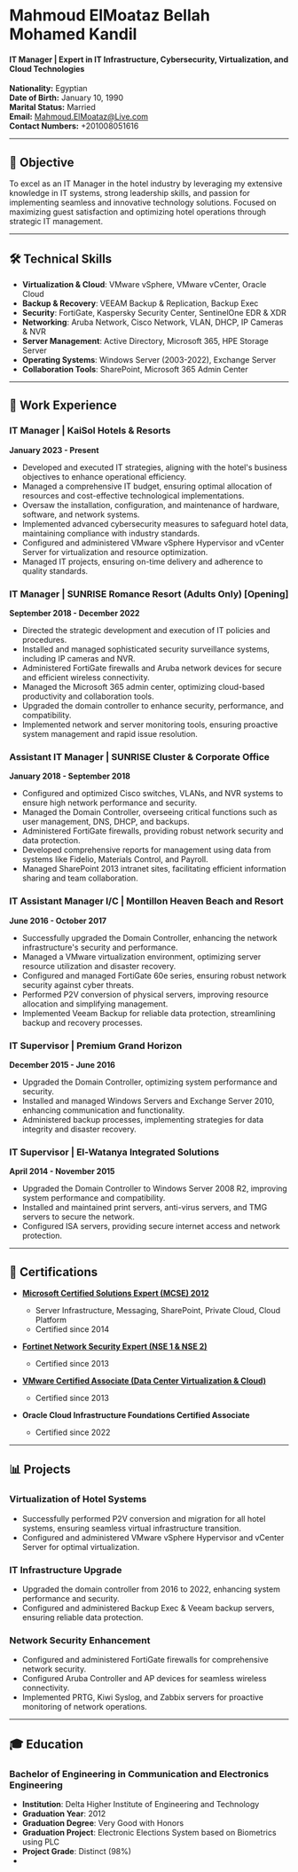 # Mahmoud ElMoataz Bellah Mohamed Kandil

#### IT Manager | Expert in IT Infrastructure, Cybersecurity, Virtualization, and Cloud Technologies

**Nationality:** Egyptian  
**Date of Birth:** January 10, 1990  
**Marital Status:** Married  
**Email:** [Mahmoud.ElMoataz@Live.com](mailto:Mahmoud.ElMoataz@Live.com)  
**Contact Numbers:** +201008051616

---

## 🎯 Objective
To excel as an IT Manager in the hotel industry by leveraging my extensive knowledge in IT systems, strong leadership skills, and passion for implementing seamless and innovative technology solutions. Focused on maximizing guest satisfaction and optimizing hotel operations through strategic IT management.

---

## 🛠 Technical Skills
- **Virtualization & Cloud**: VMware vSphere, VMware vCenter, Oracle Cloud
- **Backup & Recovery**: VEEAM Backup & Replication, Backup Exec
- **Security**: FortiGate, Kaspersky Security Center, SentinelOne EDR & XDR
- **Networking**: Aruba Network, Cisco Network, VLAN, DHCP, IP Cameras & NVR
- **Server Management**: Active Directory, Microsoft 365, HPE Storage Server
- **Operating Systems**: Windows Server (2003-2022), Exchange Server
- **Collaboration Tools**: SharePoint, Microsoft 365 Admin Center

---

## 💼 Work Experience

### IT Manager | KaiSol Hotels & Resorts
**January 2023 - Present**  
- Developed and executed IT strategies, aligning with the hotel's business objectives to enhance operational efficiency.
- Managed a comprehensive IT budget, ensuring optimal allocation of resources and cost-effective technological implementations.
- Oversaw the installation, configuration, and maintenance of hardware, software, and network systems.
- Implemented advanced cybersecurity measures to safeguard hotel data, maintaining compliance with industry standards.
- Configured and administered VMware vSphere Hypervisor and vCenter Server for virtualization and resource optimization.
- Managed IT projects, ensuring on-time delivery and adherence to quality standards.

### IT Manager | SUNRISE Romance Resort (Adults Only) [Opening]
**September 2018 - December 2022**  
- Directed the strategic development and execution of IT policies and procedures.
- Installed and managed sophisticated security surveillance systems, including IP cameras and NVR.
- Administered FortiGate firewalls and Aruba network devices for secure and efficient wireless connectivity.
- Managed the Microsoft 365 admin center, optimizing cloud-based productivity and collaboration tools.
- Upgraded the domain controller to enhance security, performance, and compatibility.
- Implemented network and server monitoring tools, ensuring proactive system management and rapid issue resolution.

### Assistant IT Manager | SUNRISE Cluster & Corporate Office
**January 2018 - September 2018**  
- Configured and optimized Cisco switches, VLANs, and NVR systems to ensure high network performance and security.
- Managed the Domain Controller, overseeing critical functions such as user management, DNS, DHCP, and backups.
- Administered FortiGate firewalls, providing robust network security and data protection.
- Developed comprehensive reports for management using data from systems like Fidelio, Materials Control, and Payroll.
- Managed SharePoint 2013 intranet sites, facilitating efficient information sharing and team collaboration.

### IT Assistant Manager I/C | Montillon Heaven Beach and Resort
**June 2016 - October 2017**  
- Successfully upgraded the Domain Controller, enhancing the network infrastructure's security and performance.
- Managed a VMware virtualization environment, optimizing server resource utilization and disaster recovery.
- Configured and managed FortiGate 60e series, ensuring robust network security against cyber threats.
- Performed P2V conversion of physical servers, improving resource allocation and simplifying management.
- Implemented Veeam Backup for reliable data protection, streamlining backup and recovery processes.

### IT Supervisor | Premium Grand Horizon
**December 2015 - June 2016**  
- Upgraded the Domain Controller, optimizing system performance and security.
- Installed and managed Windows Servers and Exchange Server 2010, enhancing communication and functionality.
- Administered backup processes, implementing strategies for data integrity and disaster recovery.

### IT Supervisor | El-Watanya Integrated Solutions
**April 2014 - November 2015**  
- Upgraded the Domain Controller to Windows Server 2008 R2, improving system performance and compatibility.
- Installed and maintained print servers, anti-virus servers, and TMG servers to secure the network.
- Configured ISA servers, providing secure internet access and network protection.

---

## 📜 Certifications

- **[Microsoft Certified Solutions Expert (MCSE) 2012](https://learn.microsoft.com/en-us/users/mahmoudelmoataz/transcript)**
  - Server Infrastructure, Messaging, SharePoint, Private Cloud, Cloud Platform
  - Certified since 2014

- **[Fortinet Network Security Expert (NSE 1 & NSE 2)](https://training.fortinet.com/mod/customcert/verify_certificate.php)**
  - Certified since 2013

- **[VMware Certified Associate (Data Center Virtualization & Cloud)](https://vmware.com/go/verifycert)**
  - Certified since 2013

- **Oracle Cloud Infrastructure Foundations Certified Associate**
  - Certified since 2022

---

## 📊 Projects

### Virtualization of Hotel Systems
- Successfully performed P2V conversion and migration for all hotel systems, ensuring seamless virtual infrastructure transition.
- Configured and administered VMware vSphere Hypervisor and vCenter Server for optimal virtualization.

### IT Infrastructure Upgrade
- Upgraded the domain controller from 2016 to 2022, enhancing system performance and security.
- Configured and administered Backup Exec & Veeam backup servers, ensuring reliable data protection.

### Network Security Enhancement
- Configured and administered FortiGate firewalls for comprehensive network security.
- Configured Aruba Controller and AP devices for seamless wireless connectivity.
- Implemented PRTG, Kiwi Syslog, and Zabbix servers for proactive monitoring of network operations.

---

## 🎓 Education

### Bachelor of Engineering in Communication and Electronics Engineering
- **Institution**: Delta Higher Institute of Engineering and Technology
- **Graduation Year**: 2012
- **Graduation Degree**: Very Good with Honors
- **Graduation Project**: Electronic Elections System based on Biometrics using PLC
- **Project Grade**: Distinct (98%)
- 
